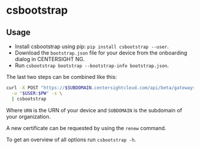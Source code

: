 # csbootstrap

## Usage

- Install csbootstrap using pip: `pip install csbootstrap --user`.
- Download the `bootstrap.json` file for your device from the onboarding dialog in CENTERSIGHT NG.
- Run `csbootstrap bootstrap --bootstrap-info bootstrap.json`.

The last two steps can be combined like this:

```sh
curl -X POST "https://$SUBDOMAIN.centersightcloud.com/api/beta/gateways/urn/$URN/bootstrap.json" \
  -u "$USER:$PW" -s \
  | csbootstrap
```

Where `URN` is the URN of your device and `SUBDOMAIN` is the subdomain of your organization.

A new certificate can be requested by using the `renew` command.

To get an overview of all options run `csbootstrap -h`.
